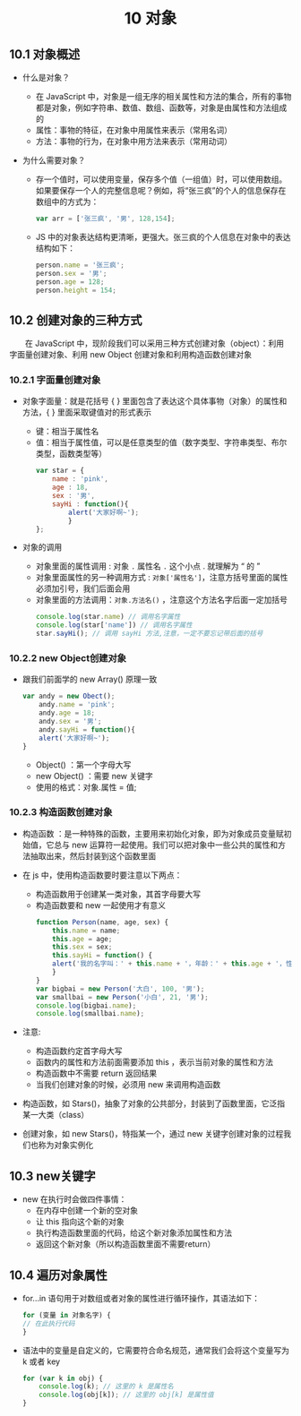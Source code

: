 # <center>10 对象

## 10.1 对象概述


- 什么是对象？
  - 在 JavaScript 中，对象是一组无序的相关属性和方法的集合，所有的事物都是对象，例如字符串、数值、数组、函数等，对象是由属性和方法组成的
  - 属性：事物的特征，在对象中用属性来表示（常用名词）
  - 方法：事物的行为，在对象中用方法来表示（常用动词）


- 为什么需要对象？
  - 存一个值时，可以使用变量，保存多个值（一组值）时，可以使用数组。如果要保存一个人的完整信息呢？例如，将“张三疯”的个人的信息保存在数组中的方式为：
    ~~~js
    var arr = ['张三疯', '男', 128,154];
    ~~~
  - JS 中的对象表达结构更清晰，更强大。张三疯的个人信息在对象中的表达结构如下：
    ~~~js
    person.name = '张三疯';
    person.sex = '男';
    person.age = 128;
    person.height = 154;
    ~~~


## 10.2 创建对象的三种方式

&emsp;&emsp;在 JavaScript 中，现阶段我们可以采用三种方式创建对象（object）：利用字面量创建对象、利用 new Object 创建对象和利用构造函数创建对象


### 10.2.1 字面量创建对象

- 对象字面量：就是花括号 { } 里面包含了表达这个具体事物（对象）的属性和方法，{ } 里面采取键值对的形式表示
  - 键：相当于属性名
  - 值：相当于属性值，可以是任意类型的值（数字类型、字符串类型、布尔类型，函数类型等）
    ~~~js
    var star = {
        name : 'pink',
        age : 18,
        sex : '男',
        sayHi : function(){
            alert('大家好啊~');
            }
    };
    ~~~


- 对象的调用
  - 对象里面的属性调用 : 对象 `.` 属性名 `.` 这个小点 . 就理解为 “ 的 ”
  - 对象里面属性的另一种调用方式 : `对象['属性名']`，注意方括号里面的属性必须加引号，我们后面会用
  - 对象里面的方法调用：`对象.方法名()` ，注意这个方法名字后面一定加括号
    ~~~js
    console.log(star.name) // 调用名字属性
    console.log(star['name']) // 调用名字属性
    star.sayHi(); // 调用 sayHi 方法,注意，一定不要忘记带后面的括号
    ~~~


### 10.2.2 new Object创建对象


- 跟我们前面学的 new Array() 原理一致
    ~~~js
    var andy = new Obect();
        andy.name = 'pink';
        andy.age = 18;
        andy.sex = '男';
        andy.sayHi = function(){
        alert('大家好啊~');
    }
    ~~~
  - Object() ：第一个字母大写
  - new Object() ：需要 new 关键字
  - 使用的格式：对象.属性 = 值;


### 10.2.3 构造函数创建对象

- 构造函数 ：是一种特殊的函数，主要用来初始化对象，即为对象成员变量赋初始值，它总与 new 运算符一起使用。我们可以把对象中一些公共的属性和方法抽取出来，然后封装到这个函数里面


- 在 js 中，使用构造函数要时要注意以下两点：
  - 构造函数用于创建某一类对象，其首字母要大写
  - 构造函数要和 new 一起使用才有意义
    ~~~js
    function Person(name, age, sex) {
        this.name = name;
        this.age = age;
        this.sex = sex;
        this.sayHi = function() {
        alert('我的名字叫：' + this.name + '，年龄：' + this.age + '，性别：' + this.sex);
        }
    }
    var bigbai = new Person('大白', 100, '男');
    var smallbai = new Person('小白', 21, '男');
    console.log(bigbai.name);
    console.log(smallbai.name);
    ~~~


- 注意:
  - 构造函数约定首字母大写
  - 函数内的属性和方法前面需要添加 this ，表示当前对象的属性和方法
  - 构造函数中不需要 return 返回结果
  - 当我们创建对象的时候，必须用 new 来调用构造函数


- 构造函数，如 Stars()，抽象了对象的公共部分，封装到了函数里面，它泛指某一大类（class）
- 创建对象，如 new Stars()，特指某一个，通过 new 关键字创建对象的过程我们也称为对象实例化


## 10.3 new关键字


- new 在执行时会做四件事情：
  - 在内存中创建一个新的空对象
  - 让 this 指向这个新的对象
  - 执行构造函数里面的代码，给这个新对象添加属性和方法
  - 返回这个新对象（所以构造函数里面不需要return）

## 10.4 遍历对象属性

- for...in 语句用于对数组或者对象的属性进行循环操作，其语法如下：
    ~~~js
    for (变量 in 对象名字) {
    // 在此执行代码
    }
    ~~~
- 语法中的变量是自定义的，它需要符合命名规范，通常我们会将这个变量写为 k 或者 key
    ~~~js
    for (var k in obj) {
        console.log(k); // 这里的 k 是属性名
        console.log(obj[k]); // 这里的 obj[k] 是属性值
    }
    ~~~